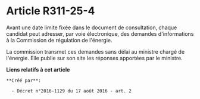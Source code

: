 # Article R311-25-4

Avant une date limite fixée dans le document de consultation, chaque candidat peut adresser, par voie électronique, des
demandes d'informations à la Commission de régulation de l'énergie. 

La commission transmet ces demandes sans délai au ministre chargé de l'énergie. Elle publie sur son site les réponses
apportées par le ministre.

**Liens relatifs à cet article**

	**Créé par**:

	  - Décret n°2016-1129 du 17 août 2016 - art. 2
